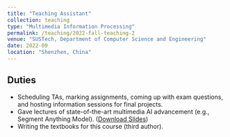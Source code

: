 ```yaml
---
title: "Teaching Assistant"
collection: teaching
type: "Multimedia Information Processing"
permalink: /teaching/2022-fall-teaching-2
venue: "SUSTech, Department of Computer Science and Engineering"
date: 2022-09
location: "Shenzhen, China"
---
```


## Duties

- Scheduling TAs, marking assignments, coming up with exam questions, and hosting information sessions for final projects.
- Gave lectures of state-of-the-art multimedia AI advancement (e.g., Segment Anything Model). ([Download Slides](/files/SAMintro.pdf))
- Writing the textbooks for this course (third author).

